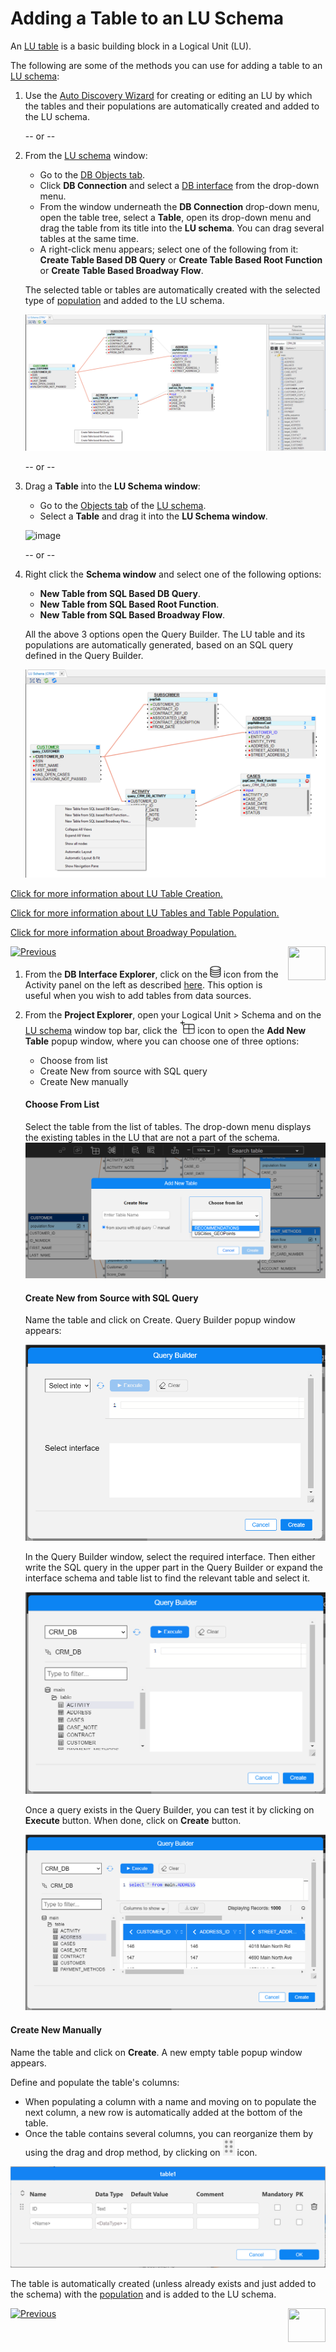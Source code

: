 # Adding a Table to an LU Schema

An [LU table](/articles/06_LU_tables/01_LU_tables_overview.md)  is a basic building block in a Logical Unit (LU).

The following are some of the methods you can use for adding a table to an [LU schema](/articles/03_logical_units/03_LU_schema_window.md): 

<studio>

1. Use the [Auto Discovery Wizard](/articles/03_logical_units/06_auto_discovery_wizard.md) for creating or editing an LU by which the tables and their populations are automatically created and added to the LU schema.

   -- or --

2. From the [LU schema](/articles/03_logical_units/03_LU_schema_window.md) window:

   * Go to the [DB Objects tab](/articles/03_logical_units/03_LU_schema_window.md#logical-unit-lu-tabs). 
   * Click **DB Connection** and select a [DB interface](/articles/05_DB_interfaces/03_DB_interfaces_overview.md) from the drop-down menu.
   * From the window underneath the **DB Connection** drop-down menu, open the table tree, select a **Table**, open its drop-down menu and drag the table from its title into the **LU schema**. You can drag several tables at the same time.
   * A right-click menu appears; select one of the following from it: **Create Table Based DB Query** or **Create Table Based Root Function** or **Create Table Based Broadway Flow**.

   The selected table or tables are automatically created with the selected type of [population](/articles/07_table_population/01_table_population_overview.md) and added to the LU schema.

      ![image](images/03_09_01_tables1.png)

   -- or --

3. Drag a **Table** into the **LU Schema window**:

    * Go to the [Objects tab](/articles/03_logical_units/03_LU_schema_window.md#logical-unit-lu-tabs) of the [LU schema](/articles/03_logical_units/03_LU_schema_window.md).
    * Select a **Table** and drag it into the **LU Schema window**.

    ![image](images/03_09_02_tables2.png)

    -- or --

4. Right click the **Schema window** and select one of the following options:

    * **New Table from SQL Based DB Query**.
    * **New Table from SQL Based Root Function**.
    * **New Table from SQL Based Broadway Flow**.

    All the above 3 options open the Query Builder. The LU table and its populations are automatically generated, based on an SQL query defined in the Query Builder.

      ![image](images/03_09_03_tables3.png)



[Click for more information about LU Table Creation.](/articles/06_LU_tables/02_create_an_LU_table.md)  

[Click for more information about LU Tables and Table Population.](/articles/07_table_population/01_table_population_overview.md)

[Click for more information about Broadway Population.](/articles/07_table_population/14_table_population_based_Broadway.md)



[![Previous](/articles/images/Previous.png)](/articles/03_logical_units/08_define_root_table_and_instance_ID_LU_schema.md)[<img align="right" width="60" height="54" src="/articles/images/Next.png">](/articles/03_logical_units/10_delete_table_from_a_schema.md)

</studio>

<web>

1. From the **DB Interface Explorer**, click on the <img src="../04_fabric_studio/images/web/datasource_explorer.png" style="zoom:67%;" /> icon from the Activity panel on the left as described [here](/articles/03_logical_units/05_create_a_new_LU_object.md). This option is useful when you wish to add tables from data sources.

2. From the **Project Explorer**, open your Logical Unit > Schema and on the [LU schema](/articles/03_logical_units/03_LU_schema_window.md) window top bar, click the <img src="images/web/new-table_nobg.png" style="zoom: 70%;" /> icon to open the **Add New Table** popup window, where you can choose one of three options:

   * Choose from list
   * Create New from source with SQL query
   * Create New manually

   

   #### Choose From List

   Select the table from the list of tables. The drop-down menu displays the existing tables in the LU that are not a part of the schema.
   ![add table select from list](images/web/9_add_new_table.PNG)

   

   #### Create New from Source with SQL Query

   Name the table and click on Create. Query Builder popup window appears:

   ![QB popup](images/web/01_QB_WEB_popup1.png)

   In the Query Builder window, select the required interface. Then either write the SQL query in the upper part in the Query Builder or expand the interface schema and table list to find the relevant table and select it.

   ![QB popup](images/web/01_QB_WEB_popup2.png)

   Once a query exists in the Query Builder, you can test it by clicking on **Execute** button. When done, click on **Create** button.

   ![QB popup](images/web/01_QB_WEB_popup3.png)

#### Create New Manually

Name the table and click on **Create**. A new empty table popup window appears.

Define and populate the table's columns: 

* When populating a column with a name and moving on to populate the next column, a new row is automatically added at the bottom of the table.
* Once the table contains several columns, you can reorganize them by using the drag and drop method, by clicking on ![](images/web/new_table_dots.PNG) icon.

![QB popup](images/web/01_QB_WEB_popup4_manual.png)

The table is automatically created (unless already exists and just added to the schema) with the [population](/articles/07_table_population/14_table_population_based_Broadway.md) and is added to the LU schema.

   

[![Previous](/articles/images/Previous.png)](05_create_a_new_LU_objectmd)[<img align="right" width="60" height="54" src="/articles/images/Next.png">](10_delete_table_from_a_schema.md)

</web>

